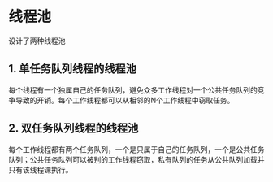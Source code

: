 # 线程池
设计了两种线程池
## 1. 单任务队列线程的线程池
每个线程有一个独属自己的任务队列，避免众多工作线程对一个公共任务队列的竞争导致的开销。每个工作线程都可以从相邻的N个工作线程中窃取任务。

## 2. 双任务队列线程的线程池
每个工作线程都有两个任务队列，一个是只属于自己的任务队列，一个是公共任务队列；公共任务队列可以被别的工作线程窃取，私有队列的任务从公共队列加载并只有该线程课执行。

